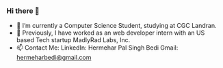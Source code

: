 ### Hi there 👋

- 🔭 I’m currently a Computer Science Student, studying at CGC Landran.
- 🌱 Previously, I have worked as an web developer intern with an US based Tech startup MadlyRad Labs, Inc.
- 📫 Contact Me: LinkedIn: Hermehar Pal Singh Bedi
                  Gmail: hermeharbedi@gmail.com


